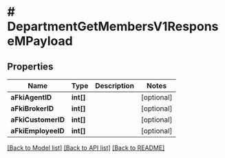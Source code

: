 # # DepartmentGetMembersV1ResponseMPayload

## Properties

Name | Type | Description | Notes
------------ | ------------- | ------------- | -------------
**aFkiAgentID** | **int[]** |  | [optional]
**aFkiBrokerID** | **int[]** |  | [optional]
**aFkiCustomerID** | **int[]** |  | [optional]
**aFkiEmployeeID** | **int[]** |  | [optional]

[[Back to Model list]](../../README.md#models) [[Back to API list]](../../README.md#endpoints) [[Back to README]](../../README.md)
